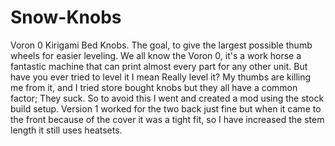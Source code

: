 # Snow-Knobs
Voron 0 Kirigami Bed Knobs. The goal, to give the largest possible thumb wheels for easier leveling. 
We all know the Voron 0, it's a work horse a fantastic machine that can print almost every part for any other unit. 
But have you ever tried to level it I mean Really level it? My thumbs are killing me from it, and I tried store bought knobs but they all have a common factor;
They suck.
So to avoid this I went and created a mod using the stock build setup. Version 1 worked for the two back just fine but when it came to the front because of the cover
it was a tight fit, so I have increased the stem length it still uses heatsets.
